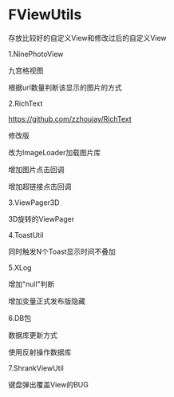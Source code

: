 # FViewUtils
存放比较好的自定义View和修改过后的自定义View

1.NinePhotoView  

九宫格视图

根据url数量判断该显示的图片的方式

2.RichText

https://github.com/zzhoujay/RichText

修改版

改为ImageLoader加载图片库

增加图片点击回调

增加超链接点击回调

3.ViewPager3D

3D旋转的ViewPager

4.ToastUtil

同时触发N个Toast显示时间不叠加

5.XLog

增加"null"判断

增加变量正式发布版隐藏

6.DB包

数据库更新方式

使用反射操作数据库

7.ShrankViewUtil

键盘弹出覆盖View的BUG

